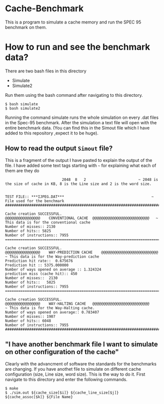 # Cache-Benchmark
This is a program to simulate a cache memory and run the SPEC 95 benchmark on them. 

# How to run and see the benchmark data?

There are two bash files in this directory

- Simulate
- Simulate2

Run them using the bash command after navigating to this directory.

```
$ bash simulate
$ bash simulate2
```
Running the command simulate runs the whole simulation on every .dat files in the Spec-95 benchmark. After the simulation a text file will open with the entire benchmark data. (You can find this in the Simout file which I have added to this repository ,expect it to be huge). <br />


## How to read the output ``Simout`` file?


This is a fragment of the output I have pasted to explain the output of the file. I have added some text tags starting with ``~`` for explaining what each of them are they do 

```
                          2048 	8 	2                        ~ 2048 is the size of cache in KB, 8 is the Line size and 2 is the word size. 
                          
                          
TEST FILE:: ***IJPEG.DAT***                                        ~ File used for the benchmark 
##########################################################################

Cache creation SUCCESSFUL.                
@@@@@@@@@@@@@@@@ 	CONVENTIONAL CACHE	@@@@@@@@@@@@@@@@@@@@@@@@@@   ~ This data is for the conventional cache
Number of misses:: 2130
Number of hits:: 5825
Number of instructions:: 7955
==========================================================================

Cache creation SUCCESSFUL.
@@@@@@@@@@@@@@@@ 	WAY-PREDICTION CACHE	@@@@@@@@@@@@@@@@@@@@@@@@@@  ~ This data is for the Way-prediction cache
Prediction hit rate::  0.675676
Prediction hit :: 5375.000000
Number of ways opened on average :: 1.324324
prediction miss (cache hit):: 450
Number of misses::  2130
Number of hits::   5825
Number of instructions:: 7955
==========================================================================

Cache creation SUCCESSFUL.
@@@@@@@@@@@@@@@@ 	WAY-HALTING CACHE	@@@@@@@@@@@@@@@@@@@@@@@@@@      ~ This data is for the Way-Halting cache.
Number of ways opened on average:: 0.783407
Number of misses:: 1907
Number of hits:: 6048
Number of instructions:: 7955
##########################################################################
```

## "I have another benchmark file I want to simulate on other configuration of the cache"

Clearly with the advancment of software the standards for the benchmarks are changing. If you have anothet file to simulate on different cache configuration (size, Line size, word size). This is the way to do it. First navigate to this directory and enter the following commands.

```
$ make
$ ./sim.out ${cache_size[$i]} ${cache_line_size[$j]} ${cache_assoc[$k]} ${File Name}
```
